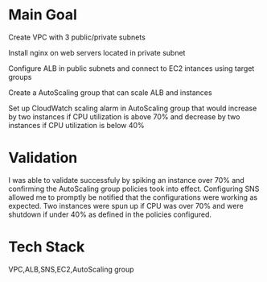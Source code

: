 Main Goal
=========
Create VPC with 3 public/private subnets

Install nginx on web servers located in private subnet

Configure ALB in public subnets and connect to EC2 intances using target groups

Create a AutoScaling group that can scale ALB and instances
 
Set up CloudWatch scaling alarm in AutoScaling group that would increase by two instances
if CPU utilization is above 70% and decrease by two instances if CPU utilization is below 40%

Validation
==========
I was able to validate successfuly by spiking an instance over 70% and confirming the AutoScaling
group policies took into effect. Configuring SNS allowed me to promptly be notified that the configurations were working as expected. Two instances were spun up if CPU was over 70% and were shutdown if under 40%
as defined in the policies configured.  

Tech Stack
=========
VPC,ALB,SNS,EC2,AutoScaling group
